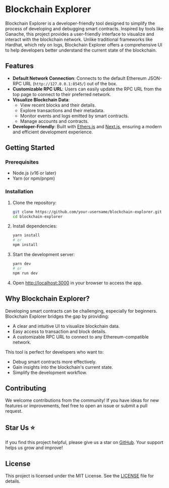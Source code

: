 # Blockchain Explorer

Blockchain Explorer is a developer-friendly tool designed to simplify the process of developing and debugging smart contracts. Inspired by tools like Ganache, this project provides a user-friendly interface to visualize and interact with the blockchain network. Unlike traditional frameworks like Hardhat, which rely on logs, Blockchain Explorer offers a comprehensive UI to help developers better understand the current state of the blockchain.

## Features

- **Default Network Connection**: Connects to the default Ethereum JSON-RPC URL (`http://127.0.0.1:8545/`) out of the box.
- **Customizable RPC URL**: Users can easily update the RPC URL from the top page to connect to their preferred network.
- **Visualize Blockchain Data**:
  - View recent blocks and their details.
  - Explore transactions and their metadata.
  - Monitor events and logs emitted by smart contracts.
  - Manage accounts and contracts.
- **Developer-Friendly**: Built with [Ethers.js](https://docs.ethers.org/v6/) and [Next.js](https://nextjs.org), ensuring a modern and efficient development experience.

## Getting Started

### Prerequisites

- Node.js (v16 or later)
- Yarn (or npm/pnpm)

### Installation

1. Clone the repository:

   ```bash
   git clone https://github.com/your-username/blockchain-explorer.git
   cd blockchain-explorer
   ```

2. Install dependencies:

   ```bash
   yarn install
   # or
   npm install
   ```

3. Start the development server:

   ```bash
   yarn dev
   # or
   npm run dev
   ```

4. Open [http://localhost:3000](http://localhost:3000) in your browser to access the app.

## Why Blockchain Explorer?

Developing smart contracts can be challenging, especially for beginners. Blockchain Explorer bridges the gap by providing:

- A clear and intuitive UI to visualize blockchain data.
- Easy access to transaction and block details.
- A customizable RPC URL to connect to any Ethereum-compatible network.

This tool is perfect for developers who want to:

- Debug smart contracts more effectively.
- Gain insights into the blockchain's current state.
- Simplify the development workflow.

## Contributing

We welcome contributions from the community! If you have ideas for new features or improvements, feel free to open an issue or submit a pull request.

## Star Us ⭐

If you find this project helpful, please give us a star on [GitHub](https://github.com/your-username/blockchain-explorer). Your support helps us grow and improve!

## License

This project is licensed under the MIT License. See the [LICENSE](LICENSE) file for details.
